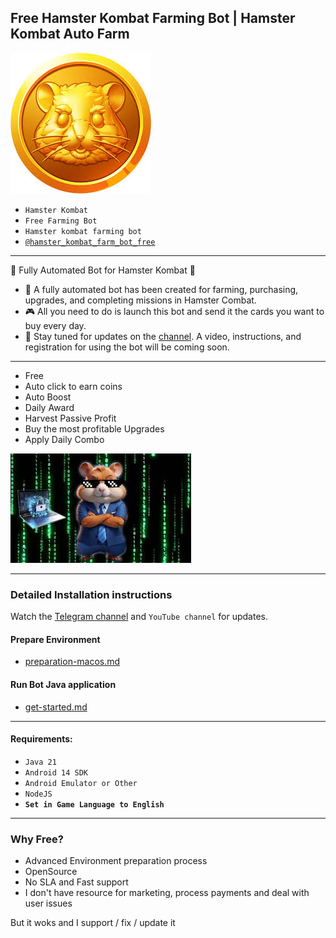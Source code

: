 Free Hamster Kombat Farming Bot | Hamster Kombat Auto Farm
---

![img.png](img.png)

- `Hamster Kombat`
- `Free Farming Bot`
- `Hamster kombat farming bot`
- [`@hamster_kombat_farm_bot_free`](https://t.me/hamster_kombat_farm_bot_free)

---

🚀 Fully Automated Bot for Hamster Kombat 🚀

- 🤖 A fully automated bot has been created for farming, purchasing, upgrades, and completing missions in Hamster Combat.
- 🎮 All you need to do is launch this bot and send it the cards you want to buy every day.
- 📢 Stay tuned for updates on the [channel](https://t.me/hamster_kombat_farm_bot_free). A video, instructions, and registration for using the bot will be coming soon.

---

- Free
- Auto click to earn coins
- Auto Boost
- Daily Award
- Harvest Passive Profit
- Buy the most profitable Upgrades
- Apply Daily Combo

![img_1.png](img_1.png)

---

### Detailed Installation instructions
Watch the [Telegram channel]((https://t.me/hamster_kombat_farm_bot_free)) and `YouTube channel` for updates.

#### Prepare Environment
- [preparation-macos.md](doc%2Fpreparation-macos.md)

#### Run Bot Java application
- [get-started.md](doc%2Fget-started.md)

---

#### Requirements:
- `Java 21`
- `Android 14 SDK`
- `Android Emulator or Other`
- `NodeJS`
- **`Set in Game Language to English`**

---

### Why Free?

- Advanced Environment preparation process
- OpenSource
- No SLA and Fast support
- I don't have resource for marketing, process payments and deal with user issues

But it woks and I support / fix / update it
